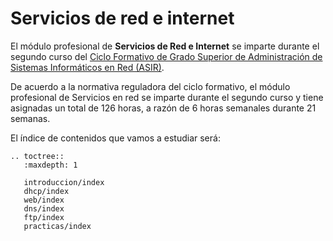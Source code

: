 # Servicios de red e internet


El módulo profesional de **Servicios de Red e Internet** se imparte durante el segundo curso del [Ciclo Formativo de Grado Superior de Administración de Sistemas Informáticos en Red (ASIR)](http://www.aapri.es/curriculo/fp/asir).

De acuerdo a la normativa reguladora del ciclo formativo, el módulo profesional de Servicios en red se imparte durante el segundo curso y tiene asignadas un total de 126 horas, a razón de 6 horas semanales durante 21 semanas.

El índice de contenidos que vamos a estudiar será:

```eval_rst
.. toctree::
   :maxdepth: 1

   introduccion/index
   dhcp/index
   web/index
   dns/index
   ftp/index
   practicas/index

```
